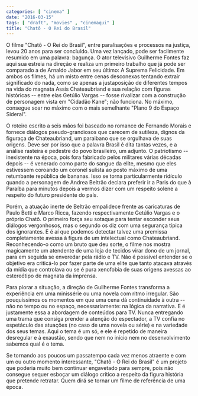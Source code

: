 ```yaml
---
categories: [ "cinema" ]
date: "2016-03-15"
tags: [ "draft", "movies" , "cinemaqui" ]
title: "Chatô - O Rei do Brasil"
---
```

O filme "Chatô - O Rei do Brasil", entre paralisações e processos na
justiça, levou 20 anos para ser concluído. Uma vez lançado, pode ser
facilmente resumido em uma palavra: bagunça. O ator televisivo Guilherme
Fontes faz aqui sua estreia na direção e realiza um primeiro trabalho
que já pode ser comparado a de Arnaldo Jabor em seu último: A Suprema
Felicidade. Em ambos os filmes, há um misto entre cenas desconexas
tentando extrair significado do nada, como se apenas a justaposição
de diferentes tempos na vida do magnata Assis Chateaubriand e sua
relação com figuras históricas -- entre elas Getúlio Vargas -- fosse
rivalizar com a construção de personagem vista em "Cidadão Kane";
não funciona. No máximo, consegue soar no máximo com o mais semelhante
"Plano 9 do Espaço Sideral".

O roteiro escrito a seis mãos foi baseado no romance de Fernando Morais
e fornece diálogos pseudo-grandiosos que carecem de sutileza, dignos
da figuraça de Chateaubriand, um paraibano que se orgulhava de suas
origens. Deve ser por isso que a palavra Brasil é dita tantas vezes,
e a análise rasteira e pedestre do povo brasileiro, um adjunto. O
patriotismo -- inexistente na época, pois fora fabricado pelos militares
várias décadas depois -- é venerado como parte do sangue da elite,
mesmo que eles estivessem coroando um coronel sulista ao posto máximo
de uma retumbante república de bananas. Isso se torna particularmente
ridículo quando a personagem de Andrea Beltrão declara preferir ir
a Paris do que à Paraíba para minutos depois a vermos dizer com um
respeito solene a respeito do futuro presidente do país.

Porém, a atuação inerte de Beltrão empalidece frente as caricaturas
de Paulo Betti e Marco Ricca, fazendo respectivamente Getúlio Vargas e
o próprio Chatô. O primeiro força seu sotaque para tentar esconder
seus diálogos vergonhosos, mas o segundo os diz com uma segurança
típica dos ignorantes. E é aí que podemos detectar talvez uma
premissa completamente avessa à figura de um intelectual como
Chateaubriand. Reconhecendo-o como um bruto que deu sorte, o filme nos
mostra magicamente um atendente de uma loja de tecidos virar dono de um
jornal, para em seguida se enveredar pela rádio e TV. Não é possível
entender se o objetivo era criticá-lo por fazer parte de uma elite que
tanto atacava através da mídia que controlava ou se é pura xenofobia
de suas origens avessas ao estereótipo de magnata da imprensa.

Para piorar a situação, a direção de Guilherme Fontes transforma a
experiência em uma minissérie ou uma novela com ritmo irregular. São
pouquíssimos os momentos em que uma cena dá continuidade à outra --
não no tempo ou no espaço, necessariamente: na lógica da narrativa. E
é justamente essa a abordagem de conteúdos para TV. Nunca entregando
uma trama que consiga prender a atenção do espectador, a TV confia
no espetáculo das atuações (no caso de uma novela ou série) e na
variedade dos seus temas. Aqui o tema é um só, e ele é repetido
de maneira desregular e à exaustão, sendo que nem no início nem no
desenvolvimento sabemos qual é o tema.

Se tornando aos poucos um passatempo cada vez menos atraente e com um ou
outro momento interessante, "Chatô - O Rei do Brasil" é um projeto que
poderia muito bem continuar engavetado para sempre, pois não consegue
sequer esboçar um diálogo crítico a respeito da figura história que
pretende retratar. Quem dirá se tornar um filme de referência de uma
época.
